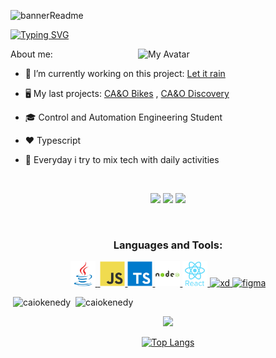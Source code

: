 ![bannerReadme](https://user-images.githubusercontent.com/99741457/159925109-a3f88c93-d7f2-4eb1-a93b-7278fc268fa6.png)
>
[![Typing SVG](https://readme-typing-svg.herokuapp.com?color=%23e98431&center=true&vCenter=true&width=600&lines=Hi+there+👋,+I+am+Caio+Kenedy;+Welcome+to+My+Profile!;Always+mixing+technology+in+my+daily+tasks;UX+enthusiast+❤️+)](https://git.io/typing-svg)

<img src="https://user-images.githubusercontent.com/99741457/159997656-a41c30e1-f1d9-45c2-bdb7-b1326510ab45.svg" min-width="100px" max-width="100px" width="300px" align="right" alt="My Avatar"/>

About me:

- 🔭 I’m currently working on this project: [Let it rain](https://caiokenedy.github.io/let-it-rain/)
- 🖥️ My last projects:  [CA&O Bikes](https://caiokenedy.github.io/CAIO-BIKES/) , [CA&O Discovery](https://caiokenedy.github.io/Caio-Discovery/)




- 🎓 Control and Automation Engineering Student

- ❤️ Typescript

- 🎹 Everyday i try to mix tech with daily activities

<br>
<div align="center">
  


  <a href="https://instagram.com/caiokas/" target="_blank"><img src="https://img.shields.io/badge/-Instagram-%23E4405F?style=for-the-badge&logo=instagram&logoColor=white" target="_blank"></a>
  <a href = "mailto:caiokenedysantos@gmail.com"><img src="https://img.shields.io/badge/-Gmail-%23333?style=for-the-badge&logo=gmail&logoColor=white" target="_blank"></a>
  <a href="https://wa.me/5571987733811"> <img src="https://img.shields.io/badge/WhatsApp-25D366?style=for-the-badge&logo=whatsapp&logoColor=white"></a>
</div>

<br>

<div align="center">
<h3 align="center">Languages and Tools:</h3>
<p align="center"> <a href="https://www.java.com/pt-BR/" target="_blank" rel="noreferrer"> <img src="https://raw.githubusercontent.com/devicons/devicon/master/icons/java/java-original.svg" alt="javascript" width="40" height="40"/> </a> <a href="https://www.typescriptlang.org/" target="_blank" rel="noreferrer"> <img   
<p align="center"> <a href="https://developer.mozilla.org/en-US/docs/Web/JavaScript" target="_blank" rel="noreferrer"> <img src="https://raw.githubusercontent.com/devicons/devicon/master/icons/javascript/javascript-original.svg" alt="javascript" width="40" height="40"/> </a> <a href="https://www.typescriptlang.org/" target="_blank" rel="noreferrer"> <img src="https://raw.githubusercontent.com/devicons/devicon/master/icons/typescript/typescript-original.svg" alt="typescript" width="40" height="40"/> </a>   <a href="https://nodejs.org" target="_blank" rel="noreferrer"> <img src="https://raw.githubusercontent.com/devicons/devicon/master/icons/nodejs/nodejs-original-wordmark.svg" alt="nodejs" width="40" height="40"/> </a> <a href="https://reactjs.org/" target="_blank" rel="noreferrer"> <img src="https://raw.githubusercontent.com/devicons/devicon/master/icons/react/react-original-wordmark.svg" alt="react" width="40" height="40"/> </a>  <a href="https://www.adobe.com/products/xd.html" target="_blank" rel="noreferrer"> <img src="https://cdn.worldvectorlogo.com/logos/adobe-xd.svg" alt="xd" width="40" height="40"/> </a> <a href="https://www.figma.com/" target="_blank" rel="noreferrer"> <img src="https://www.vectorlogo.zone/logos/figma/figma-icon.svg" alt="figma" width="40" height="40"/> </a> </p>
</div>
<p>&nbsp;<img  src="https://github-readme-stats.vercel.app/api?username=caiokenedy&show_icons=true&theme=dark" alt="caiokenedy" width="400px" /><img align="right" src="https://github-readme-streak-stats.herokuapp.com/?user=caiokenedy&theme=dark" alt="caiokenedy" width="400px" /> </p>


<div align="center">
  
![](https://visitor-badge.glitch.me/badge?page_id=CaioKenedy)
  
 
</div>

<div align="center">

[![Top Langs](https://github-readme-stats.vercel.app/api/top-langs/?username=CaioKenedy&layout=compact)](https://github.com/anuraghazra/github-readme-stats)

</div>
 
